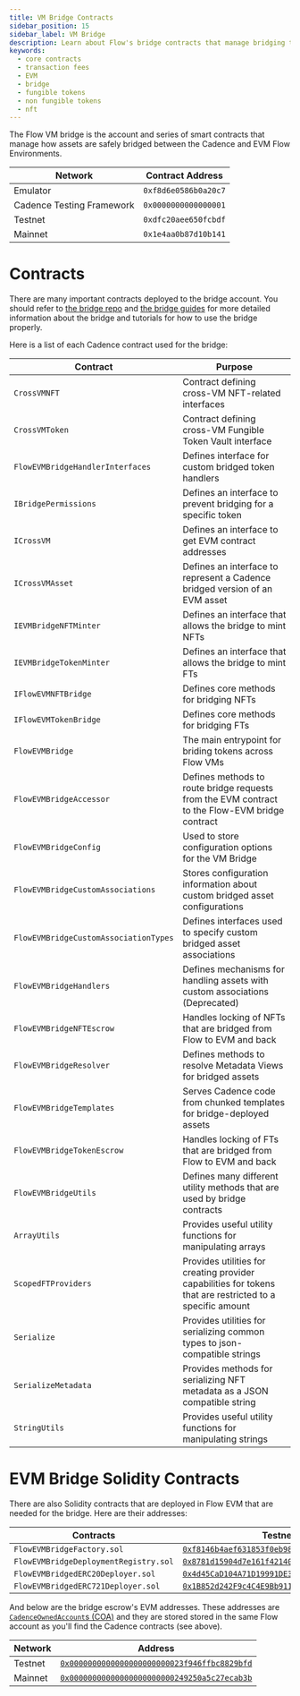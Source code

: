 ```yaml
---
title: VM Bridge Contracts
sidebar_position: 15
sidebar_label: VM Bridge
description: Learn about Flow's bridge contracts that manage bridging tokens between the Cadence and EVM environments.
keywords:
  - core contracts
  - transaction fees
  - EVM
  - bridge
  - fungible tokens
  - non fungible tokens
  - nft
---
```


The Flow VM bridge is the account and series of smart contracts that manage how
assets are safely bridged between the Cadence and EVM Flow Environments.

| Network                   | Contract Address     |
| ------------------------- | -------------------- |
| Emulator                  | `0xf8d6e0586b0a20c7` |
| Cadence Testing Framework | `0x0000000000000001` |
| Testnet                   | `0xdfc20aee650fcbdf` |
| Mainnet                   | `0x1e4aa0b87d10b141` |

# Contracts

There are many important contracts deployed to the bridge account.
You should refer to [the bridge repo](https://github.com/onflow/flow-evm-bridge)
and [the bridge guides](../../tutorials/cross-vm-apps/vm-bridge.md)
for more detailed information about the bridge and tutorials for how to use the bridge properly.

Here is a list of each Cadence contract used for the bridge:

| Contract                              | Purpose                                                                                                   |
| ------------------------------------- | --------------------------------------------------------------------------------------------------------- |
| `CrossVMNFT`                          | Contract defining cross-VM NFT-related interfaces                                                         |
| `CrossVMToken`                        | Contract defining cross-VM Fungible Token Vault interface                                                 |
| `FlowEVMBridgeHandlerInterfaces`      | Defines interface for custom bridged token handlers                                                       |
| `IBridgePermissions`                  | Defines an interface to prevent bridging for a specific token                                             |
| `ICrossVM`                            | Defines an interface to get EVM contract addresses                                                        |
| `ICrossVMAsset`                       | Defines an interface to represent a Cadence bridged version of an EVM asset                               |
| `IEVMBridgeNFTMinter`                 | Defines an interface that allows the bridge to mint NFTs                                                  |
| `IEVMBridgeTokenMinter`               | Defines an interface that allows the bridge to mint FTs                                                   |
| `IFlowEVMNFTBridge`                   | Defines core methods for bridging NFTs                                                                    |
| `IFlowEVMTokenBridge`                 | Defines core methods for bridging FTs                                                                     |
| `FlowEVMBridge`                       | The main entrypoint for briding tokens across Flow VMs                                                    |
| `FlowEVMBridgeAccessor`               | Defines methods to route bridge requests from the EVM contract to the Flow-EVM bridge contract            |
| `FlowEVMBridgeConfig`                 | Used to store configuration options for the VM Bridge                                                     |
| `FlowEVMBridgeCustomAssociations`     | Stores configuration information about custom bridged asset configurations                                |
| `FlowEVMBridgeCustomAssociationTypes` | Defines interfaces used to specify custom bridged asset associations                                      |
| `FlowEVMBridgeHandlers`               | Defines mechanisms for handling assets with custom associations (Deprecated)                              |
| `FlowEVMBridgeNFTEscrow`              | Handles locking of NFTs that are bridged from Flow to EVM and back                                        |
| `FlowEVMBridgeResolver`               | Defines methods to resolve Metadata Views for bridged assets                                              |
| `FlowEVMBridgeTemplates`              | Serves Cadence code from chunked templates for bridge-deployed assets                                     |
| `FlowEVMBridgeTokenEscrow`            | Handles locking of FTs that are bridged from Flow to EVM and back                                         |
| `FlowEVMBridgeUtils`                  | Defines many different utility methods that are used by bridge contracts                                  |
| `ArrayUtils`                          | Provides useful utility functions for manipulating arrays                                                 |
| `ScopedFTProviders`                   | Provides utilities for creating provider capabilities for tokens that are restricted to a specific amount |
| `Serialize`                           | Provides utilities for serializing common types to json-compatible strings                                |
| `SerializeMetadata`                   | Provides methods for serializing NFT metadata as a JSON compatible string                                 |
| `StringUtils`                         | Provides useful utility functions for manipulating strings                                                |

# EVM Bridge Solidity Contracts

There are also Solidity contracts that are deployed in Flow EVM that are needed for the bridge.
Here are their addresses:

| Contracts                             | Testnet                                                                                                                            | Mainnet                                                                                                                    |
| ------------------------------------- | ---------------------------------------------------------------------------------------------------------------------------------- | -------------------------------------------------------------------------------------------------------------------------- |
| `FlowEVMBridgeFactory.sol`            | [`0xf8146b4aef631853f0eb98dbe28706d029e52c52`](https://evm-testnet.flowscan.io/address/0xF8146B4aEF631853F0eB98DBE28706d029e52c52) | [`0x1c6dea788ee774cf15bcd3d7a07ede892ef0be40`](https://evm.flowscan.io/address/0x1C6dEa788Ee774CF15bCd3d7A07ede892ef0bE40) |
| `FlowEVMBridgeDeploymentRegistry.sol` | [`0x8781d15904d7e161f421400571dea24cc0db6938`](https://evm-testnet.flowscan.io/address/0x8781d15904d7e161f421400571dea24cc0db6938) | [`0x8fdec2058535a2cb25c2f8cec65e8e0d0691f7b0`](https://evm.flowscan.io/address/0x8FDEc2058535A2Cb25C2f8ceC65e8e0D0691f7B0) |
| `FlowEVMBridgedERC20Deployer.sol`     | [`0x4d45CaD104A71D19991DE3489ddC5C7B284cf263`](https://evm-testnet.flowscan.io/address/0x4d45CaD104A71D19991DE3489ddC5C7B284cf263) | [`0x49631Eac7e67c417D036a4d114AD9359c93491e7`](https://evm.flowscan.io/address/0x49631Eac7e67c417D036a4d114AD9359c93491e7) |
| `FlowEVMBridgedERC721Deployer.sol`    | [`0x1B852d242F9c4C4E9Bb91115276f659D1D1f7c56`](https://evm-testnet.flowscan.io/address/0x1B852d242F9c4C4E9Bb91115276f659D1D1f7c56) | [`0xe7c2B80a9de81340AE375B3a53940E9aeEAd79Df`](https://evm.flowscan.io/address/0xe7c2B80a9de81340AE375B3a53940E9aeEAd79Df) |

And below are the bridge escrow's EVM addresses. These addresses are [`CadenceOwnedAccount`s (COA)](https://developers.flow.com/tutorials/cross-vm-apps/interacting-with-coa#coa-interface) and they are stored stored in the same Flow account as you'll find the Cadence contracts (see above).

| Network | Address                                                                                                                            |
| ------- | ---------------------------------------------------------------------------------------------------------------------------------- |
| Testnet | [`0x0000000000000000000000023f946ffbc8829bfd`](https://evm-testnet.flowscan.io/address/0x0000000000000000000000023f946FFbc8829BFD) |
| Mainnet | [`0x00000000000000000000000249250a5c27ecab3b`](https://evm.flowscan.io/address/0x00000000000000000000000249250a5C27Ecab3B)         |